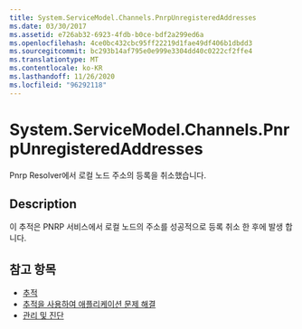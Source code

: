 ```yaml
---
title: System.ServiceModel.Channels.PnrpUnregisteredAddresses
ms.date: 03/30/2017
ms.assetid: e726ab32-6923-4fdb-b0ce-bdf2a299ed6a
ms.openlocfilehash: 4ce0bc432cbc95ff22219d1fae49df406b1dbdd3
ms.sourcegitcommit: bc293b14af795e0e999e3304dd40c0222cf2ffe4
ms.translationtype: MT
ms.contentlocale: ko-KR
ms.lasthandoff: 11/26/2020
ms.locfileid: "96292118"
---
```

# <a name="systemservicemodelchannelspnrpunregisteredaddresses"></a>System.ServiceModel.Channels.PnrpUnregisteredAddresses

Pnrp Resolver에서 로컬 노드 주소의 등록을 취소했습니다.  
  
## <a name="description"></a>Description  

 이 추적은 PNRP 서비스에서 로컬 노드의 주소를 성공적으로 등록 취소 한 후에 발생 합니다.  
  
## <a name="see-also"></a>참고 항목

- [추적](index.md)
- [추적을 사용하여 애플리케이션 문제 해결](using-tracing-to-troubleshoot-your-application.md)
- [관리 및 진단](../index.md)
